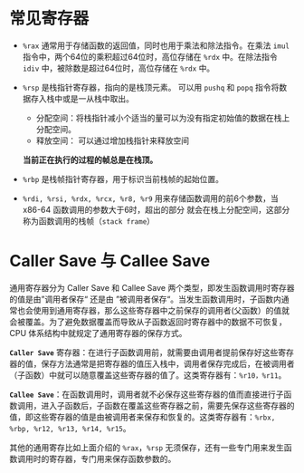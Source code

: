 # 常见寄存器

- `%rax` 通常用于存储函数的返回值，同时也用于乘法和除法指令。在乘法 `imul` 指令中，两个64位的乘积超过64位时，高位存储在 `%rdx` 中。在除法指令 `idiv` 中，被除数是超过64位时，高位存储在 `%rdx` 中。

- `%rsp` 是栈指针寄存器，指向的是栈顶元素。 可以用 `pushq` 和 `popq` 指令将数据存入栈中或是一从栈中取出。

  - 分配空间：将栈指针减小个适当的量可以为没有指定初始值的数据在栈上分配空间。
  - 释放空间： 可以通过增加栈指针来释放空间

  **当前正在执行的过程的帧总是在栈顶。**

- `%rbp` 是栈帧指针寄存器，用于标识当前栈帧的起始位置。

- `%rdi, %rsi, %rdx, %rcx, %r8, %r9` 用来存储函数调用的前6个参数，当 x86-64 函数调用的参数大于6时，超出的部分 就会在栈上分配空间，这部分称为函数调用的栈帧（`stack frame`）

# Caller Save 与 Callee Save

通用寄存器分为 Caller Save 和 Callee Save 两个类型，即发生函数调用时寄存器的值是由”调用者保存“ 还是由 ”被调用者保存“。当发生函数调用时，子函数内通常也会使用到通用寄存器，那么这些寄存器中之前保存的调用者(父函数）的值就会被覆盖。为了避免数据覆盖而导致从子函数返回时寄存器中的数据不可恢复，CPU 体系结构中就规定了通用寄存器的保存方式。

**`Caller Save`** 寄存器：在进行子函数调用前，就需要由调用者提前保存好这些寄存器的值，保存方法通常是把寄存器的值压入栈中，调用者保存完成后，在被调用者（子函数）中就可以随意覆盖这些寄存器的值了。这类寄存器有：`%r10，%r11`。

**`Callee Save`**：在函数调用时，调用者就不必保存这些寄存器的值而直接进行子函数调用，进入子函数后，子函数在覆盖这些寄存器之前，需要先保存这些寄存器的值，即这些寄存器的值是由被调用者来保存和恢复的。这类寄存器有：`%rbx, %rbp, %r12, %r13, %r14, %r15`。

其他的通用寄存比如上面介绍的 `%rax`，`%rsp` 无须保存，还有一些专门用来发生函数调用时的寄存器，专门用来保存函数参数的。